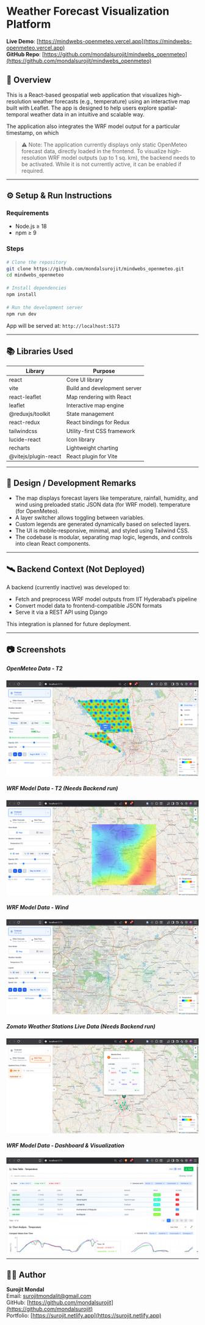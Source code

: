 # Weather Forecast Visualization Platform

**Live Demo**: [https://mindwebs-openmeteo.vercel.app](https://mindwebs-openmeteo.vercel.app)  
**GitHub Repo**: [https://github.com/mondalsurojit/mindwebs_openmeteo](https://github.com/mondalsurojit/mindwebs_openmeteo)

## 📌 Overview

This is a React-based geospatial web application that visualizes high-resolution weather forecasts (e.g., temperature) using an interactive map built with Leaflet. The app is designed to help users explore spatial-temporal weather data in an intuitive and scalable way.

The application also integrates the WRF model output for a particular timestamp, on which 

> ⚠️ Note: The application currently displays only static OpenMeteo forecast data, directly loaded in the frontend.
To visualize high-resolution WRF model outputs (up to 1 sq. km), the backend needs to be activated. While it is not currently active, it can be enabled if required.


---

## ⚙️ Setup & Run Instructions

### Requirements

- Node.js ≥ 18  
- npm ≥ 9

### Steps

```bash
# Clone the repository
git clone https://github.com/mondalsurojit/mindwebs_openmeteo.git
cd mindwebs_openmeteo

# Install dependencies
npm install

# Run the development server
npm run dev
```

App will be served at: `http://localhost:5173`

---

## 📚 Libraries Used

| Library                 | Purpose                             |
| ----------------------- | ----------------------------------- |
| react                   | Core UI library                     |
| vite                    | Build and development server        |
| react-leaflet           | Map rendering with React            |
| leaflet                 | Interactive map engine              |
| @reduxjs/toolkit        | State management                    |
| react-redux             | React bindings for Redux            |
| tailwindcss             | Utility-first CSS framework         |
| lucide-react            | Icon library                        |
| recharts                | Lightweight charting                |
| @vitejs/plugin-react    | React plugin for Vite               |


---

## 🧠 Design / Development Remarks

- The map displays forecast layers like temperature, rainfall, humidity, and wind using preloaded static JSON data (for WRF model).  temperature (for OpenMeteo).
- A layer switcher allows toggling between variables.
- Custom legends are generated dynamically based on selected layers.
- The UI is mobile-responsive, minimal, and styled using Tailwind CSS.
- The codebase is modular, separating map logic, legends, and controls into clean React components.

---

## 🛰️ Backend Context (Not Deployed)

A backend (currently inactive) was developed to:

- Fetch and preprocess WRF model outputs from IIT Hyderabad’s pipeline
- Convert model data to frontend-compatible JSON formats
- Serve it via a REST API using Django

This integration is planned for future deployment.

---

## 📷 Screenshots

##### OpenMeteo Data - T2
![Preview 1](./screenshots/1.png)

##### WRF Model Data - T2 (Needs Backend run)
![Preview 2](./screenshots/2.png)

##### WRF Model Data - Wind
![Preview 3](./screenshots/3.png)

##### Zomato Weather Stations Live Data (Needs Backend run)
![Preview 4](./screenshots/4.png)

##### WRF Model Data - Dashboard & Visualization
![Preview 5](./screenshots/5.png)

---
## 👨‍💻 Author

**Surojit Mondal**  
Email: [surojitmondalit@gmail.com](mailto:surojitmondalit@gmail.com)  
GitHub: [https://github.com/mondalsurojit](https://github.com/mondalsurojit)  
Portfolio: [https://surojit.netlify.app](https://surojit.netlify.app)
